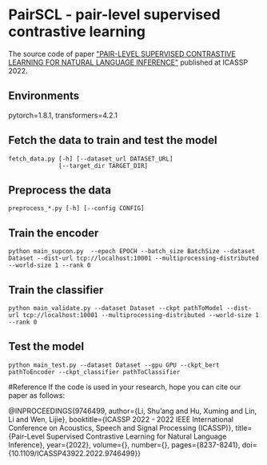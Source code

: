 # PairSCL - pair-level supervised contrastive learning

The source code of paper ["PAIR-LEVEL SUPERVISED CONTRASTIVE LEARNING FOR NATURAL LANGUAGE INFERENCE"](https://ieeexplore.ieee.org/stamp/stamp.jsp?tp=&arnumber=9746499) published at ICASSP 2022.

## Environments
pytorch=1.8.1, transformers=4.2.1

## Fetch the data to train and test the model
```
fetch_data.py [-h] [--dataset_url DATASET_URL]
              [--target_dir TARGET_DIR]
```

## Preprocess the data
```
preprocess_*.py [-h] [--config CONFIG]
```


## Train the encoder
```
python main_supcon.py  --epoch EPOCH --batch_size BatchSize --dataset Dataset --dist-url tcp://localhost:10001 --multiprocessing-distributed --world-size 1 --rank 0 
```

## Train the classifier
```
python main_validate.py --dataset Dataset --ckpt pathToModel --dist-url tcp://localhost:10001 --multiprocessing-distributed --world-size 1 --rank 0
```

## Test the model
```
python main_test.py --dataset Dataset --gpu GPU --ckpt_bert pathToEncoder --ckpt_classifier pathToClassifier
```

#Reference
If the code is used in your research, hope you can cite our paper as follows:

@INPROCEEDINGS{9746499,
  author={Li, Shu’ang and Hu, Xuming and Lin, Li and Wen, Lijie},
  booktitle={ICASSP 2022 - 2022 IEEE International Conference on Acoustics, Speech and Signal Processing (ICASSP)}, 
  title={Pair-Level Supervised Contrastive Learning for Natural Language Inference}, 
  year={2022},
  volume={},
  number={},
  pages={8237-8241},
  doi={10.1109/ICASSP43922.2022.9746499}}
